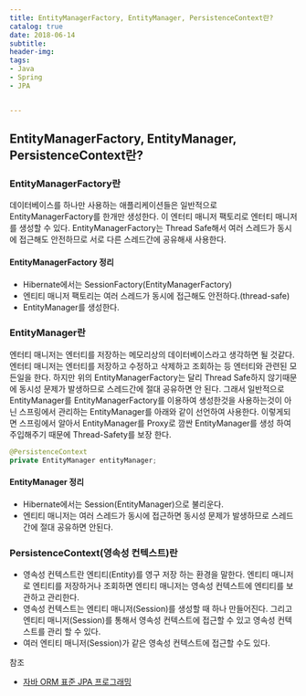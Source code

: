 ```yaml
---
title: EntityManagerFactory, EntityManager, PersistenceContext란?
catalog: true
date: 2018-06-14
subtitle:
header-img:
tags:
- Java
- Spring
- JPA


---
```


## EntityManagerFactory, EntityManager, PersistenceContext란?

### EntityManagerFactory란
데이터베이스를 하나만 사용하는 애플리케이션들은 일반적으로 EntityManagerFactory를 한개만 생성한다. 이 엔터티 매니저 팩토리로 엔터티 매니저를 생성할 수 있다. EntityManagerFactory는 Thread Safe해서 여러 스레드가 동시에 접근해도 안전하므로 서로 다른 스레드간에 공유해새 사용한다.

#### EntityManagerFactory 정리
* Hibernate에서는 SessionFactory(EntityManagerFactory)
* 엔티티 매니저 팩토리는 여러 스레드가 동시에 접근해도 안전하다.(thread-safe)
* EntityManager를 생성한다.


### EntityManager란
엔터티 매니저는 엔터티를 저장하는 메모리상의 데이터베이스라고 생각하면 될 것같다. 엔터티 매니저는 엔터티를 저장하고 수정하고 삭제하고 조회하는 등 엔터티와 관련된 모든일을 한다. 하지만 위의 EntityManagerFactory는 달리 Thread Safe하지 않기때문에 동시성 문제가 발생하므로 스레드간에 절대 공유하면 안 된다. 그래서 일반적으로 EntityManager를 EntityManagerFactory를 이용하여 생성한것을 사용하는것이 아닌 스프링에서 관리하는 EntityManager를 아래와 같이 선언하여 사용한다. 이렇게되면 스프링에서 알아서 EntityManager를 Proxy로 깜싼 EntityManager를 생성 하여 주입해주기 때문에 Thread-Safety를 보장 한다.

```java
@PersistenceContext
private EntityManager entityManager;
```
#### EntityManager 정리
* Hibernate에서는 Session(EntityManager)으로 불리운다.
* 엔티티 매니저는 여러 스레드가 동시에 접근하면 동시성 문제가 발생하므로 스레드 간에 절대 공유하면 안된다.


### PersistenceContext(영속성 컨텍스트)란
* 영속성 컨텍스트란 엔티티(Entity)를 영구 저장 하는 환경을 말한다. 엔티티 매니저로 엔티티를 저장하거나 조회하면 엔티티 매니저는 영속성 컨텍스트에 엔티티를 보관하고 관리한다.
* 영속성 컨텍스트는 엔티티 매니저(Session)를 생성할 때 하나 만들어진다. 그리고 엔티티 매니저(Session)를 통해서 영속성 컨텍스트에 접근할 수 있고 영속성 컨텍스트를 관리 할 수 있다.
* 여러 엔티티 매니저(Session)가 같은 영속성 컨텍스트에 접근할 수도 있다.


참조
* [자바 ORM 표준 JPA 프로그래밍](http://book.naver.com/bookdb/book_detail.nhn?bid=9252528)

